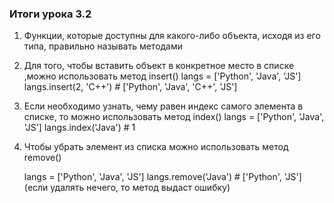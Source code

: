 ### Итоги урока 3.2 ###
1. Функции, которые доступны для какого-либо объекта, исходя из его типа, правильно называть методами
2. Для того, чтобы вставить объект в конкретное место в списке ,можно использовать метод insert()
    langs = ['Python', 'Java', 'JS']
    langs.insert(2, 'C++') # ['Python', 'Java', 'C++', 'JS']
3. Если необходимо узнать, чему равен индекс самого элемента в списке, то можно использовать метод index()
    langs = ['Python', 'Java', 'JS']
    langs.index('Java') # 1
4. Чтобы убрать элемент из списка можно использовать метод remove()
    
    langs = ['Python', 'Java', 'JS']
    langs.remove('Java') # ['Python', 'JS']
    (если удалять нечего, то метод выдаст ошибку)
